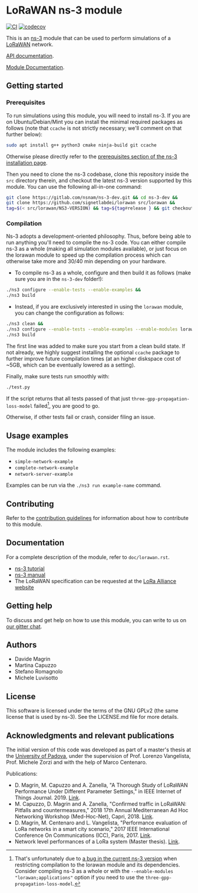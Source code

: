 # LoRaWAN ns-3 module #

[![CI](https://github.com/signetlabdei/lorawan/actions/workflows/per-commit.yml/badge.svg)](https://github.com/signetlabdei/lorawan/actions)
[![codecov](https://codecov.io/gh/signetlabdei/lorawan/graph/badge.svg?token=EVBlTb4LgQ)](https://codecov.io/gh/signetlabdei/lorawan)

This is an [ns-3](https://www.nsnam.org "ns-3 Website") module that can be used
to perform simulations of a [LoRaWAN](http://www.lora-alliance.org/technology
"LoRa Alliance") network.

[API documentation](https://signetlabdei.github.io/lorawan-docs/html/index.html).

[Module Documentation](https://signetlabdei.github.io/lorawan-docs/models/build/html/lorawan.html).

## Getting started ##

### Prerequisites ###

To run simulations using this module, you will need to install ns-3. If you are on Ubuntu/Debian/Mint you can install the minimal required packages as follows (note that `ccache` is not strictly necessary; we'll comment on that further below):

```bash
sudo apt install g++ python3 cmake ninja-build git ccache
```
Otherwise please directly refer to the [prerequisites section of the ns-3 installation page](https://www.nsnam.org/wiki/Installation#Prerequisites).

Then you need to clone the ns-3 codebase, clone this repository inside the `src` directory therein, and checkout the latest ns-3 version supported by this module. You can use the following all-in-one command:

```bash
git clone https://gitlab.com/nsnam/ns-3-dev.git && cd ns-3-dev &&
git clone https://github.com/signetlabdei/lorawan src/lorawan &&
tag=$(< src/lorawan/NS3-VERSION) && tag=${tag#release } && git checkout $tag -b $tag
```

### Compilation ###

Ns-3 adopts a development-oriented philosophy. Thus, before being able to run anything you'll need to compile the ns-3 code. You can either compile ns-3 as a whole (making all simulation modules available), or just focus on the lorawan module to speed up the compilation process which can otherwise take more and 30/40 min depending on your hardware.

* To compile ns-3 as a whole, configure and then build it as follows (make sure you are in the `ns-3-dev` folder!):
```bash
./ns3 configure --enable-tests --enable-examples &&
./ns3 build
```

* Instead, if you are exclusively interested in using the `lorawan` module, you can change the configuration as follows:
```bash
./ns3 clean &&
./ns3 configure --enable-tests --enable-examples --enable-modules lorawan &&
./ns3 build
```
The first line was added to make sure you start from a clean build state. If not already, we highly suggest installing the optional `ccache` package to further improve future compilation times (at an higher diskspace cost of ~5GB, which can be eventually lowered as a setting).

Finally, make sure tests run smoothly with:
```bash
./test.py
```
If the script returns that all tests passed of that just `three-gpp-propagation-loss-model` failed[^1], you are good to go.

Otherwise, if other tests fail or crash, consider filing an issue.

[^1]: That's unfortunately due to [a bug in the current ns-3 version](https://gitlab.com/nsnam/ns-3-dev/-/issues/965) when restricting compilation to the lorawan module and its dependencies. Consider compiling ns-3 as a whole or with the `--enable-modules "lorawan;applications"` option if you need to use the `three-gpp-propagation-loss-model`.

## Usage examples ##

The module includes the following examples:

- `simple-network-example`
- `complete-network-example`
- `network-server-example`

Examples can be run via the `./ns3 run example-name` command.

## Contributing ##

Refer to the [contribution guidelines](.github/CONTRIBUTING.md) for information
about how to contribute to this module.

## Documentation ##

For a complete description of the module, refer to `doc/lorawan.rst`.

- [ns-3 tutorial](https://www.nsnam.org/docs/tutorial/html "ns-3 Tutorial")
- [ns-3 manual](https://www.nsnam.org/docs/manual/html "ns-3 Manual")
- The LoRaWAN specification can be requested at the [LoRa Alliance
  website](http://www.lora-alliance.org)

## Getting help ##

To discuss and get help on how to use this module, you can write to us on [our
gitter chat](https://gitter.im/ns-3-lorawan "lorawan Gitter chat").

## Authors ##

- Davide Magrin
- Martina Capuzzo
- Stefano Romagnolo
- Michele Luvisotto

## License ##

This software is licensed under the terms of the GNU GPLv2 (the same license
that is used by ns-3). See the LICENSE.md file for more details.

## Acknowledgments and relevant publications ##

The initial version of this code was developed as part of a master's thesis at
the [University of Padova](https://unipd.it "Unipd homepage"), under the
supervision of Prof. Lorenzo Vangelista, Prof. Michele Zorzi and with the help
of Marco Centenaro.

Publications:
- D. Magrin, M. Capuzzo and A. Zanella, "A Thorough Study of LoRaWAN Performance Under Different
  Parameter Settings," in IEEE Internet of Things Journal. 2019.
  [Link](http://ieeexplore.ieee.org/stamp/stamp.jsp?tp=&arnumber=8863372&isnumber=6702522).
- M. Capuzzo, D. Magrin and A. Zanella, "Confirmed traffic in LoRaWAN: Pitfalls
  and countermeasures," 2018 17th Annual Mediterranean Ad Hoc Networking
  Workshop (Med-Hoc-Net), Capri, 2018. [Link](https://ieeexplore.ieee.org/abstract/document/8407095).
- D. Magrin, M. Centenaro and L. Vangelista, "Performance evaluation of LoRa
  networks in a smart city scenario," 2017 IEEE International Conference On
  Communications (ICC), Paris, 2017. [Link](http://ieeexplore.ieee.org/document/7996384/).
- Network level performances of a LoRa system (Master thesis). [Link](http://tesi.cab.unipd.it/53740/1/dissertation.pdf).
